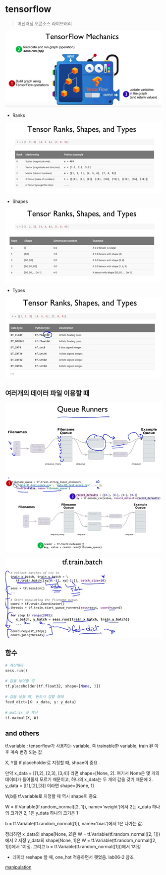 # tensorflow

> 머신러닝 오픈소스 라이브러리





![im01](./01.jpg)



* Ranks



![im02](./02.jpg)

* Shapes

![im03](./03.jpg)

* Types

![im04](./04.jpg)







## 여러개의 데이터 파일 이용할 때



![im05](./05.jpg)

![im06](./06.jpg)



![im07](./07.jpg)





## 함수

 ```python
# 계산해라
sess.run()

# 값을 넣어줄 것
tf.placeholder(tf.float32, shape=[None, 3])

# 값을 넣을 때, 반드시 집합 형태
feed_dict={X: x_data, y: y_data}

# matrix 곱 계산
tf.matmul(X, W)


 ```





## and others

tf.variable : tensorflow가 사용하는 variable, 즉 trainable한 variable, train 된 이후 계속 변경 되는 값

X, Y를 tf.placeholder로 지정할 때, shpae이 중요

만약 x_data = [[1,2], [2,3], [3,4]] 라면 shape=[None, 2]. 여기서 None은 몇 개의 데이터가 들어올지 모르기 때문이고, 하나의 x_data는 두 개의 값을 갖기 때문에 2. y_data = [[1],[2],[3]] 이라면 shape=[None, 1]



W,b를 tf.variable로 지정할 때 역시 shape이 중요

W = tf.Variable(tf.random_normal([2, 1]), name='weight')에서 2는 x_data 하나의 크기인 2, 1은 y_data 하나의 크기은 1

b = tf.Variable(tf.random_normal([1]), name='bias')에서 1은 나가는 값.



정리하면 x_data의 shape[None, 2]은 W = tf.Variable(tf.random_normal([2, 1]))에서 2 지정 y_data의 shape[None, 1]은 W = tf.Variable(tf.random_normal([2, 1]))에서 1지정. 그리고 b = tf.Variable(tf.random_normal([1]))에서 1지정



- 데이터 reshape 할 때, one_hot 적용하면서 햇었음. lab06-2 참조





[manipulation](./manipulation)

